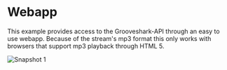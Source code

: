 Webapp
======
This example provides access to the Grooveshark-API through an easy to use webapp.
Because of the stream's mp3 format this only works with browsers that support mp3 playback through HTML 5.

![Snapshot 1](https://github.com/koehlma/pygrooveshark/raw/master/examples/webapp/readme/snapshot-1.png)
